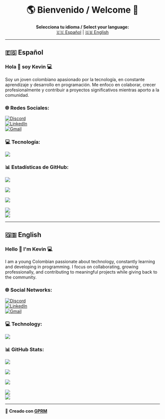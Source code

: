 <h1 align="center">🌎 Bienvenido / Welcome 👋</h1>

<p align="center">
  <b>Selecciona tu idioma / Select your language:</b>  
  <br>
  <a href="#español">🇪🇸 Español</a> | <a href="#english">🇬🇧 English</a>
</p>

---

## 🇪🇸 Español  
### Hola 👋 soy Kevin 💻  
Soy un joven colombiano apasionado por la tecnología, en constante aprendizaje y desarrollo en programación. Me enfoco en colaborar, crecer profesionalmente y contribuir a proyectos significativos mientras aporto a la comunidad.  

### 🌐 Redes Sociales:  
[![Discord](https://img.shields.io/badge/Discord-7289DA?style=for-the-badge&logo=discord&logoColor=white)](https://discordapp.com/users/385181387491246080)  
[![LinkedIn](https://img.shields.io/badge/LinkedIn-0077B5?style=for-the-badge&logo=linkedin&logoColor=white)](https://www.linkedin.com/in/kevin-villegas-666bb61ab/)  
[![Gmail](https://img.shields.io/badge/Gmail-D14836?style=for-the-badge&logo=gmail&logoColor=white)](mailto:kevinvilleperez@gmail.com)  

### 💻 Tecnología:  
<p align="left">
  <a href="https://skillicons.dev">
    <img src="https://skillicons.dev/icons?i=angular,cs,astro,php,bootstrap,docker,dotnet,css,html,js,express,mysql,postgres,mongodb,netlify,nestjs,git,github,postman,vscode,visualstudio,react,prisma,vite,&perline=12" />
  </a>
</p>

### 📊 Estadísticas de GitHub:  
![](https://github-readme-stats.vercel.app/api?username=kevin-villegas13&theme=radical&hide_border=false&include_all_commits=true&count_private=true)<br/>  
![](https://github-readme-streak-stats.herokuapp.com/?user=kevin-villegas13&theme=radical&hide_border=false)<br/>  
![](https://github-readme-stats.vercel.app/api/top-langs/?username=kevin-villegas13&theme=dark&hide_border=false&include_all_commits=false&count_private=false&layout=compact)<br/>  
![](https://github-contributor-stats.vercel.app/api?username=kevin-villegas13&limit=5&theme=dark&combine_all_yearly_contributions=true)  
[![](https://visitcount.itsvg.in/api?id=kevin-villegas13&icon=0&color=0)](https://visitcount.itsvg.in)  

---

## 🇬🇧 English  
### Hello 👋 I'm Kevin 💻  
I am a young Colombian passionate about technology, constantly learning and developing in programming. I focus on collaborating, growing professionally, and contributing to meaningful projects while giving back to the community.  

### 🌐 Social Networks:  
[![Discord](https://img.shields.io/badge/Discord-7289DA?style=for-the-badge&logo=discord&logoColor=white)](https://discordapp.com/users/385181387491246080)  
[![LinkedIn](https://img.shields.io/badge/LinkedIn-0077B5?style=for-the-badge&logo=linkedin&logoColor=white)](https://www.linkedin.com/in/kevin-villegas-666bb61ab/)  
[![Gmail](https://img.shields.io/badge/Gmail-D14836?style=for-the-badge&logo=gmail&logoColor=white)](mailto:kevinvilleperez@gmail.com)  

### 💻 Technology:  
<p align="left">
  <a href="https://skillicons.dev">
    <img src="https://skillicons.dev/icons?i=angular,cs,astro,php,bootstrap,docker,dotnet,css,html,js,express,mysql,postgres,mongodb,netlify,nestjs,git,github,postman,vscode,visualstudio,react,prisma,vite,&perline=12" />
  </a>
</p>

### 📊 GitHub Stats:  
![](https://github-readme-stats.vercel.app/api?username=kevin-villegas13&theme=radical&hide_border=false&include_all_commits=true&count_private=true)<br/>  
![](https://github-readme-streak-stats.herokuapp.com/?user=kevin-villegas13&theme=radical&hide_border=false)<br/>  
![](https://github-readme-stats.vercel.app/api/top-langs/?username=kevin-villegas13&theme=dark&hide_border=false&include_all_commits=false&count_private=false&layout=compact)<br/>  
![](https://github-contributor-stats.vercel.app/api?username=kevin-villegas13&limit=5&theme=dark&combine_all_yearly_contributions=true)  
[![](https://visitcount.itsvg.in/api?id=kevin-villegas13&icon=0&color=0)](https://visitcount.itsvg.in)  

---

🎨 **Creado con [GPRM](https://gprm.itsvg.in)**  
